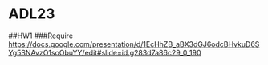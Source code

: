 # ADL23
##HW1
###Require
https://docs.google.com/presentation/d/1EcHhZB_aBX3dGJ6odcBHvkuD6SYg5SNAvzO1soObuYY/edit#slide=id.g283d7a86c29_0_190
